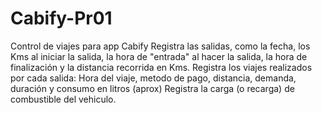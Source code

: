 # Cabify-Pr01
Control de viajes para app Cabify
Registra las salidas, como la fecha, los Kms al iniciar la salida, la hora de "entrada" al hacer la salida, la hora de finalización y la distancia recorrida en Kms.
Registra los viajes realizados por cada salida: Hora del viaje, metodo de pago, distancia, demanda, duración y consumo en litros (aprox)
Registra la carga (o recarga) de combustible del vehiculo.

